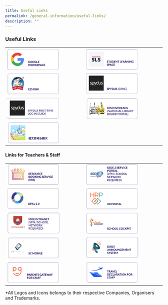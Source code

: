 ```yaml
---
title: Useful Links
permalink: /general-information/useful-links/
description: ""
---
```

### Useful Links

|  	|  	|
|---	|---	|
| <a href="https://workspace.google.com/dashboard"><img style="width:70%" src="/images/ul1.png"></a> 	| <a href="http://learning.moe.edu.sg/"><img style="width:70%" src="/images/ul2.png"></a> 	|
| <a href="https://www.ezhishi.net/Contents/index.html"><img style="width:70%" src="/images/ul3.png"></a> 	|  <a href="https://schoolibrary.moe.edu.sg/standrewsjunior/cgi-bin/spydus.exe/MSGTRN/WPAC/HOME"><img style="width:70%" src="/images/ul4.png"></a>	|
| <a href="https://staging.dnfzur975cvj1.amplifyapp.com/files/SPYDUS-OPAC.pdf"><img style="width:70%" src="/images/ul5.png"></a> 	| <a href="http://www.nlb.gov.sg/discovereads/"><img style="width:70%" src="/images/ul6.png"></a> 	|
| <a href="http://game.iflashbook.com/"><img style="width:70%" src="/images/ul7.png"></a> 	|  	|

#### Links for Teachers & Staff

|  	|  	|
|---	|---	|
| <a href="https://rbs.avero-tech.com/"><img style="width:70%" src="/images/ul8.png"></a> 	| <a href="http://ssoe2.moe.edu.sg/"><img style="width:70%" src="/images/ul9.png"></a> 	|
|  <a href="https://idm.opal2.moe.edu.sg/"><img style="width:70%" src="/images/ul10.png"></a>	| <a href="https://www.hrp.gov.sg/"><img style="width:70%" src="/images/ul11.png"></a> 	|
|  <a href="https://intranet.moe.gov.sg/Pages/Home.aspx"><img style="width:70%" src="/images/ul12.png"></a>	|  <a href="https://schoolcockpit.moe.gov.sg/"><img style="width:70%" src="/images/ul13.png"></a>	|
|  <a href="http://scmobile.moe.edu.sg/"><img style="width:70%" src="/images/ul14.png"></a>	| <a href="https://docs.google.com/forms/d/e/1FAIpQLSdggtjDq0Z17swmffW2j_pV3tq0sQ60XP46u0eTKdIoOmz91A/viewform"><img style="width:70%" src="/images/ul15.png"></a> 	|
| <a href="https://pg.moe.edu.sg/"><img style="width:70%" src="/images/ul16.png"></a> 	|  <a href="https://form.gov.sg/5e5ef203abf64900113e705b"><img style="width:70%" src="/images/ul17.png"></a>	|

\*All Logos and Icons belongs to their respective Companies, Organisers and Trademarks.